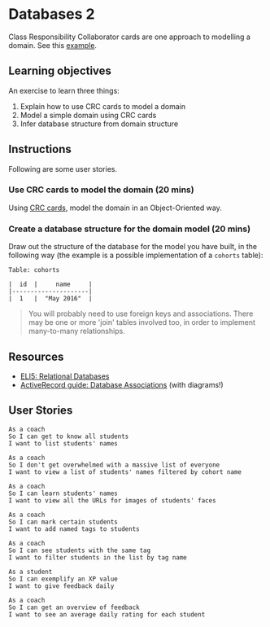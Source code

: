 # Databases 2

Class Responsibility Collaborator cards are one approach to modelling a domain.  See this [example](crc_example.md).

## Learning objectives

An exercise to learn three things:

1. Explain how to use CRC cards to model a domain
2. Model a simple domain using CRC cards
3. Infer database structure from domain structure

## Instructions

Following are some user stories.

### Use CRC cards to model the domain (20 mins)

Using [CRC cards](http://agilemodeling.com/artifacts/crcModel.htm), model the domain in an Object-Oriented way.

### Create a database structure for the domain model (20 mins)

Draw out the structure of the database for the model you have built, in the following way (the example is a possible implementation of a `cohorts` table):

```
Table: cohorts

|  id  |     name     |
|---------------------|
|  1   |  "May 2016"  |
```

> You will probably need to use foreign keys and associations. There may be one or more 'join' tables involved too, in order to implement many-to-many relationships.

## Resources

- [ELI5: Relational Databases](https://www.reddit.com/r/explainlikeimfive/comments/3qqm9h/eli5_relational_databases/)
- [ActiveRecord guide: Database Associations](http://guides.rubyonrails.org/association_basics.html#the-types-of-associations) (with diagrams!)

## User Stories

```
As a coach
So I can get to know all students
I want to list students' names
```

```
As a coach
So I don't get overwhelmed with a massive list of everyone
I want to view a list of students' names filtered by cohort name
```

```
As a coach
So I can learn students' names
I want to view all the URLs for images of students' faces
```

```
As a coach
So I can mark certain students
I want to add named tags to students
```

```
As a coach
So I can see students with the same tag
I want to filter students in the list by tag name
```

```
As a student
So I can exemplify an XP value
I want to give feedback daily
```

```
As a coach
So I can get an overview of feedback
I want to see an average daily rating for each student
```
